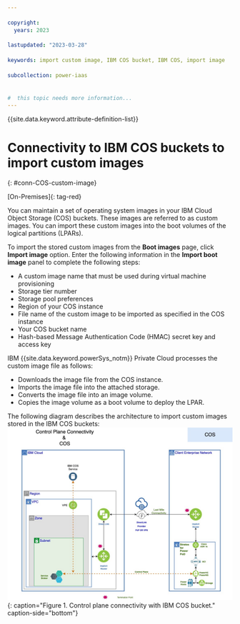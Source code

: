 ```yaml
---

copyright:
  years: 2023

lastupdated: "2023-03-28"

keywords: import custom image, IBM COS bucket, IBM COS, import image

subcollection: power-iaas


#  this topic needs more information...
---
```


{{site.data.keyword.attribute-definition-list}}

# Connectivity to IBM COS buckets to import custom images
{: #conn-COS-custom-image}

[On-Premises]{: tag-red}

You can maintain a set of operating system images in your IBM Cloud Object Storage (COS) buckets. These images are referred to as custom images. You can import these custom images into the boot volumes of the logical partitions (LPARs).

To import the stored custom images from the **Boot images** page, click **Import image** option. Enter the following information in the **Import boot image** panel to complete the following steps:
* A custom image name that must be used during virtual machine provisioning
* Storage tier number
* Storage pool preferences
* Region of your COS instance
* File name of the custom image to be imported as specified in the COS instance
* Your COS bucket name
* Hash-based Message Authentication Code (HMAC) secret key and access key

IBM {{site.data.keyword.powerSys_notm}} Private Cloud processes the custom image file as follows:
* Downloads the image file from the COS instance.
* Imports the image file into the attached storage.
* Converts the image file into an image volume.
* Copies the image volume as a boot volume to deploy the LPAR.

The following diagram describes the architecture to import custom images stored in the IBM COS buckets:
![Control plane connectivity with IBM COS bucket.](./figures/COS-VPE-direct-link-control-plane.jpg "Control plane connectivity with IBM COS bucket."){: caption="Figure 1. Control plane connectivity with IBM COS bucket." caption-side="bottom"}

